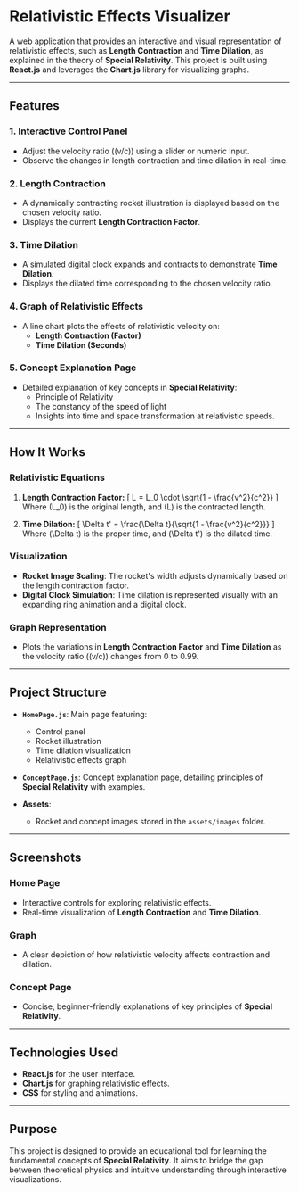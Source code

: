 # Relativistic Effects Visualizer

A web application that provides an interactive and visual representation of relativistic effects, such as **Length Contraction** and **Time Dilation**, as explained in the theory of **Special Relativity**. This project is built using **React.js** and leverages the **Chart.js** library for visualizing graphs.

---

## Features

### 1. **Interactive Control Panel**
- Adjust the velocity ratio \((v/c)\) using a slider or numeric input.
- Observe the changes in length contraction and time dilation in real-time.

### 2. **Length Contraction**
- A dynamically contracting rocket illustration is displayed based on the chosen velocity ratio.
- Displays the current **Length Contraction Factor**.

### 3. **Time Dilation**
- A simulated digital clock expands and contracts to demonstrate **Time Dilation**.
- Displays the dilated time corresponding to the chosen velocity ratio.

### 4. **Graph of Relativistic Effects**
- A line chart plots the effects of relativistic velocity on:
  - **Length Contraction (Factor)**
  - **Time Dilation (Seconds)**

### 5. **Concept Explanation Page**
- Detailed explanation of key concepts in **Special Relativity**:
  - Principle of Relativity
  - The constancy of the speed of light
  - Insights into time and space transformation at relativistic speeds.

---

## How It Works

### **Relativistic Equations**
1. **Length Contraction Factor:**
   \[
   L = L_0 \cdot \sqrt{1 - \frac{v^2}{c^2}}
   \]
   Where \(L_0\) is the original length, and \(L\) is the contracted length.

2. **Time Dilation:**
   \[
   \Delta t' = \frac{\Delta t}{\sqrt{1 - \frac{v^2}{c^2}}}
   \]
   Where \(\Delta t\) is the proper time, and \(\Delta t'\) is the dilated time.

### **Visualization**
- **Rocket Image Scaling**: The rocket's width adjusts dynamically based on the length contraction factor.
- **Digital Clock Simulation**: Time dilation is represented visually with an expanding ring animation and a digital clock.

### **Graph Representation**
- Plots the variations in **Length Contraction Factor** and **Time Dilation** as the velocity ratio \((v/c)\) changes from 0 to 0.99.

---

## Project Structure

- **`HomePage.js`**: Main page featuring:
  - Control panel
  - Rocket illustration
  - Time dilation visualization
  - Relativistic effects graph

- **`ConceptPage.js`**: Concept explanation page, detailing principles of **Special Relativity** with examples.

- **Assets**:
  - Rocket and concept images stored in the `assets/images` folder.

---

## Screenshots

### **Home Page**
- Interactive controls for exploring relativistic effects.
- Real-time visualization of **Length Contraction** and **Time Dilation**.

### **Graph**
- A clear depiction of how relativistic velocity affects contraction and dilation.

### **Concept Page**
- Concise, beginner-friendly explanations of key principles of **Special Relativity**.

---

## Technologies Used

- **React.js** for the user interface.
- **Chart.js** for graphing relativistic effects.
- **CSS** for styling and animations.

---

## Purpose

This project is designed to provide an educational tool for learning the fundamental concepts of **Special Relativity**. It aims to bridge the gap between theoretical physics and intuitive understanding through interactive visualizations.
